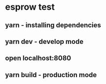 # esprow test

## yarn - installing dependencies
## yarn dev - develop mode
## open localhost:8080

## yarn build - production mode

